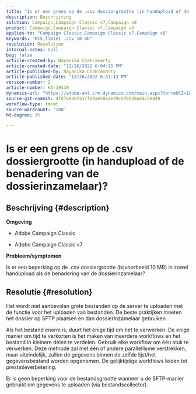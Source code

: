```yaml
---
title: "Is er een grens op de .csv dossiergrootte (in handupload of de benadering van de dossierinzamelaar)?"
description: Beschrijving
solution: Campaign,Campaign Classic v7,Campaign v8
product: Campaign,Campaign Classic v7,Campaign v8
applies-to: "Campaign Classic,Campaign Classic v7,Campaign v8"
keywords: "KCS,limiet .csv 10 mb"
resolution: Resolution
internal-notes: null
bug: false
article-created-by: Nayanika Chakravarty
article-created-date: "12/26/2022 6:04:15 PM"
article-published-by: Nayanika Chakravarty
article-published-date: "12/26/2022 6:31:13 PM"
version-number: 2
article-number: KA-19430
dynamics-url: "https://adobe-ent.crm.dynamics.com/main.aspx?forceUCI=1&pagetype=entityrecord&etn=knowledgearticle&id=e9e304b3-4785-ed11-81ac-6045bd006b4b"
source-git-commit: 4fd769a07a17fb9ae504ae39c5f8b26ed4c50849
workflow-type: tm+mt
source-wordcount: '180'
ht-degree: 3%

---
```


# Is er een grens op de .csv dossiergrootte (in handupload of de benadering van de dossierinzamelaar)?

## Beschrijving {#description}


<b>Omgeving</b>

- Adobe Campaign Classic

- Adobe Campaign Classic v7

<b>Probleem/symptomen</b>

Is er een beperking op de .csv dossiergrootte (bijvoorbeeld 10 MB) in zowel handupload als de benadering van de dossierinzamelaar?


## Resolutie {#resolution}


Het wordt niet aanbevolen grote bestanden op de server te uploaden met de functie voor het uploaden van bestanden. De beste praktijken moeten het dossier op SFTP plaatsen en dan dossierinzamelaar gebruiken.

Als het bestand enorm is, duurt het enige tijd om het te verwerken. De enige manier om tijd te verkorten is het maken van meerdere workflows en het bestand in kleinere delen te verdelen. Gebruik elke workflow om één stuk te verwerken. Deze methode zal met één of andere parallellisme verstrekken, maar uiteindelijk, zullen de gegevens binnen de zelfde lijst/het gegevensbestand worden opgenomen. De gelijktijdige workflows leiden tot prestatieverbetering.

Er is geen beperking voor de bestandsgrootte wanneer u de SFTP-manier gebruikt om gegevens te uploaden (via bestandscollector).
